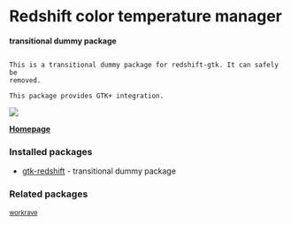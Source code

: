 # Redshift color temperature manager

__transitional dummy package__

```

This is a transitional dummy package for redshift-gtk. It can safely be
removed.

This package provides GTK+ integration.

```

[![](https://screenshots.debian.net/thumbnail/gtk-redshift/)](https://screenshots.debian.net/screenshot/gtk-redshift/)


 **[Homepage](http://jonls.dk/redshift/)**

### Installed packages

* [gtk-redshift](https://packages.debian.org/stretch/gtk-redshift) - transitional dummy package

### Related packages

<sub> [workrave](https://packages.debian.org/stretch/workrave)  </sub>
